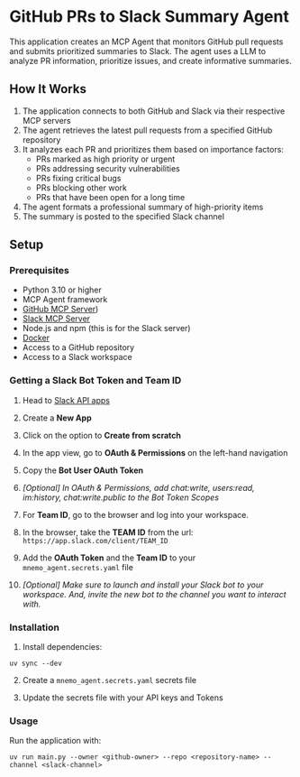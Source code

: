 # GitHub PRs to Slack Summary Agent

This application creates an MCP Agent that monitors GitHub pull requests and submits prioritized summaries to Slack. The agent uses a LLM to analyze PR information, prioritize issues, and create informative summaries.

## How It Works

1. The application connects to both GitHub and Slack via their respective MCP servers
2. The agent retrieves the latest pull requests from a specified GitHub repository
3. It analyzes each PR and prioritizes them based on importance factors:
   - PRs marked as high priority or urgent
   - PRs addressing security vulnerabilities
   - PRs fixing critical bugs
   - PRs blocking other work
   - PRs that have been open for a long time
4. The agent formats a professional summary of high-priority items
5. The summary is posted to the specified Slack channel

## Setup

### Prerequisites

- Python 3.10 or higher
- MCP Agent framework
- [GitHub MCP Server](https://github.com/github/github-mcp-server))
- [Slack MCP Server](https://github.com/modelcontextprotocol/servers/tree/main/src/slack)
- Node.js and npm (this is for the Slack server)
- [Docker](https://www.docker.com/)
- Access to a GitHub repository
- Access to a Slack workspace

### Getting a Slack Bot Token and Team ID

1. Head to [Slack API apps](https://api.slack.com/apps)

2. Create a **New App**

3. Click on the option to **Create from scratch**

4. In the app view, go to **OAuth & Permissions** on the left-hand navigation

5. Copy the **Bot User OAuth Token**
   
6. *[Optional] In OAuth & Permissions, add chat:write, users:read, im:history, chat:write.public to the Bot Token Scopes*

7. For **Team ID**, go to the browser and log into your workspace.
   
8. In the browser, take the **TEAM ID** from the url: `https://app.slack.com/client/TEAM_ID`

9. Add the **OAuth Token** and the **Team ID** to your `mnemo_agent.secrets.yaml` file

10. *[Optional] Make sure to launch and install your Slack bot to your workspace. And, invite the new bot to the channel you want to interact with.*

### Installation

1. Install dependencies:
```
uv sync --dev
```

2. Create a `mnemo_agent.secrets.yaml` secrets file

3. Update the secrets file with your API keys and Tokens

### Usage

Run the application with:
```
uv run main.py --owner <github-owner> --repo <repository-name> --channel <slack-channel>
```
